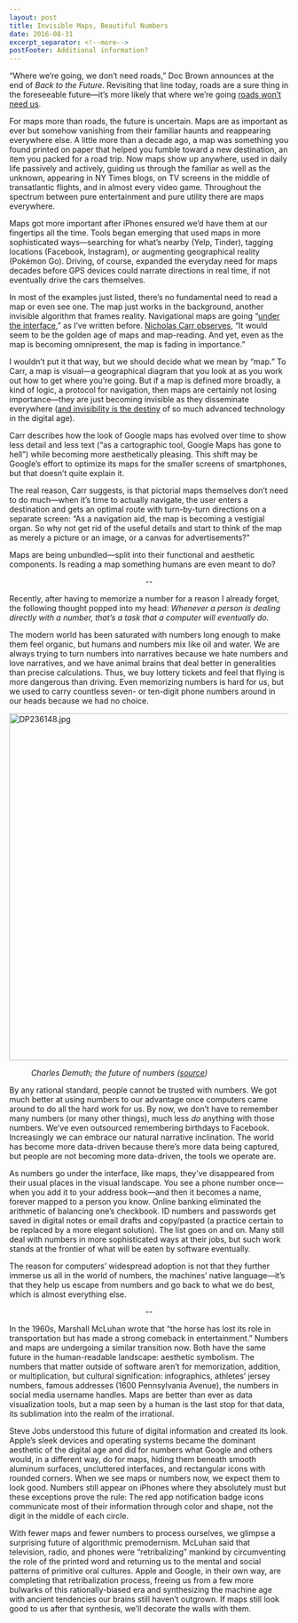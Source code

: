```yaml
---
layout: post
title: Invisible Maps, Beautiful Numbers
date: 2016-08-31
excerpt_separator: <!--more-->
postFooter: Additional information?
---
```


“Where we’re going, we don’t need roads,” Doc Brown announces at the end of <em>Back to the Future</em>. Revisiting that line today, roads are a sure thing in the foreseeable future—it’s more likely that where we’re going <a href="http://globalguerrillas.typepad.com/globalguerrillas/2016/03/robotic-transportation-.html">roads won’t need us</a>.

For maps more than roads, the future is uncertain. Maps are as important as ever but somehow vanishing from their familiar haunts and reappearing everywhere else. A little more than a decade ago, a map was something you found printed on paper that helped you fumble toward a new destination, an item you packed for a road trip. Now maps show up anywhere, used in daily life passively and actively, guiding us through the familiar as well as the unknown, appearing in NY Times blogs, on TV screens in the middle of transatlantic flights, and in almost every video game. Throughout the spectrum between pure entertainment and pure utility there are maps everywhere.

Maps got more important after iPhones ensured we’d have them at our fingertips all the time. Tools began emerging that used maps in more sophisticated ways—searching for what’s nearby (Yelp, Tinder), tagging locations (Facebook, Instagram), or augmenting geographical reality (Pokémon Go). Driving, of course, expanded the everyday need for maps decades before GPS devices could narrate directions in real time, if not eventually drive the cars themselves.

In most of the examples just listed, there’s no fundamental need to read a map or even see one. The map just works in the background, another invisible algorithm that frames reality. Navigational maps are going “<a href="https://kneelingbus.wordpress.com/2016/03/10/under-the-interface/">under the interface</a>,” as I’ve written before. <a href="http://www.roughtype.com/?p=6952">Nicholas Carr observes</a>, “It would seem to be the golden age of maps and map-reading. And yet, even as the map is becoming omnipresent, the map is fading in importance.”

I wouldn’t put it that way, but we should decide what we mean by “map.” To Carr, a map is visual—a geographical diagram that you look at as you work out how to get where you’re going. But if a map is defined more broadly, a kind of logic, a protocol for navigation, then maps are certainly not losing importance—they are just becoming invisible as they disseminate everywhere (<a href="https://kneelingbus.wordpress.com/2016/01/07/narratives-of-the-invisible/">and invisibility is the destiny</a> of so much advanced technology in the digital age).

Carr describes how the look of Google maps has evolved over time to show less detail and less text (“as a cartographic tool, Google Maps has gone to hell”) while becoming more aesthetically pleasing. This shift may be Google’s effort to optimize its maps for the smaller screens of smartphones, but that doesn’t quite explain it.

The real reason, Carr suggests, is that pictorial maps themselves don’t need to do much—when it’s time to actually navigate, the user enters a destination and gets an optimal route with turn-by-turn directions on a separate screen: “As a navigation aid, the map is becoming a vestigial organ. So why not get rid of the useful details and start to think of the map as merely a picture or an image, or a canvas for advertisements?”

Maps are being unbundled—split into their functional and aesthetic components. Is reading a map something humans are even meant to do?
<p style="text-align:center;">--</p>
Recently, after having to memorize a number for a reason I already forget, the following thought popped into my head: <em>Whenever a person is dealing directly with a number, that’s a task that a computer will eventually do.</em>

The modern world has been saturated with numbers long enough to make them feel organic, but humans and numbers mix like oil and water. We are always trying to turn numbers into narratives because we hate numbers and love narratives, and we have animal brains that deal better in generalities than precise calculations. Thus, we buy lottery tickets and feel that flying is more dangerous than driving. Even memorizing numbers is hard for us, but we used to carry countless seven- or ten-digit phone numbers around in our heads because we had no choice.

<img class=" size-full wp-image-1232 aligncenter" src="https://kneelingbus.files.wordpress.com/2016/08/dp236148.jpg" alt="DP236148.jpg" width="517" height="625" />

<em>          Charles Demuth; the future of numbers (<a href="http://www.metmuseum.org/art/collection/search/488315">source</a>)</em>

By any rational standard, people cannot be trusted with numbers. We got much better at using numbers to our advantage once computers came around to do all the hard work for us. By now, we don’t have to remember many numbers (or many other things), much less <em>do</em> anything with those numbers. We’ve even outsourced remembering birthdays to Facebook. Increasingly we can embrace our natural narrative inclination. The world has become more data-driven because there’s more data being captured, but people are not becoming more data-driven, the tools we operate are.

As numbers go under the interface, like maps, they’ve disappeared from their usual places in the visual landscape. You see a phone number once—when you add it to your address book—and then it becomes a name, forever mapped to a person you know. Online banking eliminated the arithmetic of balancing one’s checkbook. ID numbers and passwords get saved in digital notes or email drafts and copy/pasted (a practice certain to be replaced by a more elegant solution). The list goes on and on. Many still deal with numbers in more sophisticated ways at their jobs, but such work stands at the frontier of what will be eaten by software eventually.

The reason for computers’ widespread adoption is not that they further immerse us all in the world of numbers, the machines’ native language—it’s that they help us escape from numbers and go back to what we do best, which is almost everything else.
<p style="text-align:center;">--</p>
In the 1960s, Marshall McLuhan wrote that “the horse has lost its role in transportation but has made a strong comeback in entertainment.” Numbers and maps are undergoing a similar transition now. Both have the same future in the human-readable landscape: aesthetic symbolism. The numbers that matter outside of software aren’t for memorization, addition, or multiplication, but cultural signification: infographics, athletes’ jersey numbers, famous addresses (1600 Pennsylvania Avenue), the numbers in social media username handles. Maps are better than ever as data visualization tools, but a map seen by a human is the last stop for that data, its sublimation into the realm of the irrational.

Steve Jobs understood this future of digital information and created its look. Apple’s sleek devices and operating systems became the dominant aesthetic of the digital age and did for numbers what Google and others would, in a different way, do for maps, hiding them beneath smooth aluminum surfaces, uncluttered interfaces, and rectangular icons with rounded corners. When we see maps or numbers now, we expect them to look good. Numbers still appear on iPhones where they absolutely must but these exceptions prove the rule: The red app notification badge icons communicate most of their information through color and shape, not the digit in the middle of each circle.

With fewer maps and fewer numbers to process ourselves, we glimpse a surprising future of algorithmic premodernism. McLuhan said that television, radio, and phones were “retribalizing” mankind by circumventing the role of the printed word and returning us to the mental and social patterns of primitive oral cultures. Apple and Google, in their own way, are completing that retribalization process, freeing us from a few more bulwarks of this rationally-biased era and synthesizing the machine age with ancient tendencies our brains still haven’t outgrown. If maps still look good to us after that synthesis, we’ll decorate the walls with them.